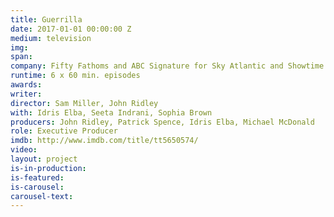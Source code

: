 ```yaml
---
title: Guerrilla
date: 2017-01-01 00:00:00 Z
medium: television
img: 
span: 
company: Fifty Fathoms and ABC Signature for Sky Atlantic and Showtime
runtime: 6 x 60 min. episodes
awards: 
writer: 
director: Sam Miller, John Ridley
with: Idris Elba, Seeta Indrani, Sophia Brown
producers: John Ridley, Patrick Spence, Idris Elba, Michael McDonald
role: Executive Producer
imdb: http://www.imdb.com/title/tt5650574/
video: 
layout: project
is-in-production: 
is-featured: 
is-carousel: 
carousel-text: 
---
```


